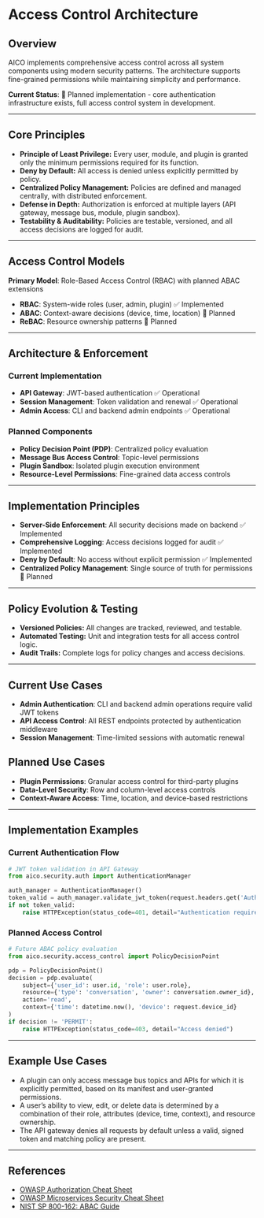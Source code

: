 # Access Control Architecture

## Overview

AICO implements comprehensive access control across all system components using modern security patterns. The architecture supports fine-grained permissions while maintaining simplicity and performance.

**Current Status**: 🚧 Planned implementation - core authentication infrastructure exists, full access control system in development.

---

## Core Principles
- **Principle of Least Privilege:** Every user, module, and plugin is granted only the minimum permissions required for its function.
- **Deny by Default:** All access is denied unless explicitly permitted by policy.
- **Centralized Policy Management:** Policies are defined and managed centrally, with distributed enforcement.
- **Defense in Depth:** Authorization is enforced at multiple layers (API gateway, message bus, module, plugin sandbox).
- **Testability & Auditability:** Policies are testable, versioned, and all access decisions are logged for audit.

---

## Access Control Models

**Primary Model**: Role-Based Access Control (RBAC) with planned ABAC extensions

- **RBAC**: System-wide roles (user, admin, plugin) ✅ Implemented
- **ABAC**: Context-aware decisions (device, time, location) 🚧 Planned
- **ReBAC**: Resource ownership patterns 🚧 Planned

---

## Architecture & Enforcement

### Current Implementation
- **API Gateway**: JWT-based authentication ✅ Operational
- **Session Management**: Token validation and renewal ✅ Operational  
- **Admin Access**: CLI and backend admin endpoints ✅ Operational

### Planned Components
- **Policy Decision Point (PDP)**: Centralized policy evaluation
- **Message Bus Access Control**: Topic-level permissions
- **Plugin Sandbox**: Isolated plugin execution environment
- **Resource-Level Permissions**: Fine-grained data access controls

---

## Implementation Principles

- **Server-Side Enforcement**: All security decisions made on backend ✅ Implemented
- **Comprehensive Logging**: Access decisions logged for audit ✅ Implemented  
- **Deny by Default**: No access without explicit permission ✅ Implemented
- **Centralized Policy Management**: Single source of truth for permissions 🚧 Planned

---

## Policy Evolution & Testing
- **Versioned Policies:** All changes are tracked, reviewed, and testable.
- **Automated Testing:** Unit and integration tests for all access control logic.
- **Audit Trails:** Complete logs for policy changes and access decisions.

---

## Current Use Cases

- **Admin Authentication**: CLI and backend admin operations require valid JWT tokens
- **API Access Control**: All REST endpoints protected by authentication middleware
- **Session Management**: Time-limited sessions with automatic renewal

## Planned Use Cases

- **Plugin Permissions**: Granular access control for third-party plugins
- **Data-Level Security**: Row and column-level access controls
- **Context-Aware Access**: Time, location, and device-based restrictions

---

## Implementation Examples

### Current Authentication Flow
```python
# JWT token validation in API Gateway
from aico.security.auth import AuthenticationManager

auth_manager = AuthenticationManager()
token_valid = auth_manager.validate_jwt_token(request.headers.get('Authorization'))
if not token_valid:
    raise HTTPException(status_code=401, detail="Authentication required")
```

### Planned Access Control
```python
# Future ABAC policy evaluation
from aico.security.access_control import PolicyDecisionPoint

pdp = PolicyDecisionPoint()
decision = pdp.evaluate(
    subject={'user_id': user.id, 'role': user.role},
    resource={'type': 'conversation', 'owner': conversation.owner_id},
    action='read',
    context={'time': datetime.now(), 'device': request.device_id}
)
if decision != 'PERMIT':
    raise HTTPException(status_code=403, detail="Access denied")
```

---

## Example Use Cases
- A plugin can only access message bus topics and APIs for which it is explicitly permitted, based on its manifest and user-granted permissions.
- A user’s ability to view, edit, or delete data is determined by a combination of their role, attributes (device, time, context), and resource ownership.
- The API gateway denies all requests by default unless a valid, signed token and matching policy are present.

---

## References
- [OWASP Authorization Cheat Sheet](https://cheatsheetseries.owasp.org/cheatsheets/Authorization_Cheat_Sheet.html)
- [OWASP Microservices Security Cheat Sheet](https://cheatsheetseries.owasp.org/cheatsheets/Microservices_Security_Cheat_Sheet.html)
- [NIST SP 800-162: ABAC Guide](https://nvlpubs.nist.gov/nistpubs/SpecialPublications/NIST.SP.800-162.pdf)

